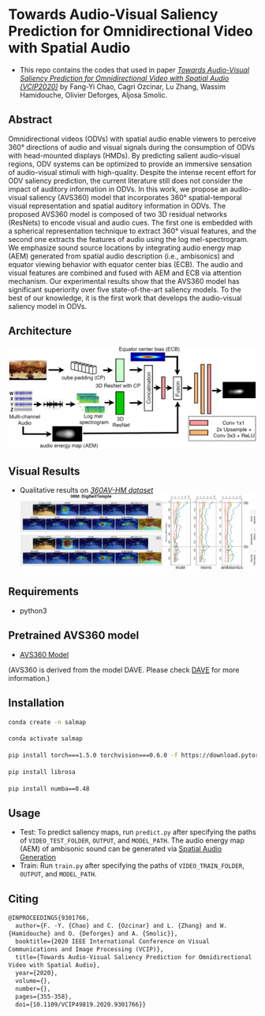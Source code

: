 # Towards Audio-Visual Saliency Prediction for Omnidirectional Video with Spatial Audio
- This repo contains the codes that used in paper [*Towards Audio-Visual Saliency Prediction for Omnidirectional Video with Spatial Audio (VCIP2020)*](https://hal.archives-ouvertes.fr/hal-03104425) by Fang-Yi Chao, Cagri Ozcinar, Lu Zhang, Wassim Hamidouche, Olivier Deforges, Aljosa Smolic.

## Abstract
Omnidirectional videos (ODVs) with spatial audio enable viewers to perceive 360° directions of audio and visual signals during the consumption of ODVs with head-mounted displays (HMDs). By predicting salient audio-visual regions, ODV systems can be optimized to provide an immersive sensation of audio-visual stimuli with high-quality. Despite the intense recent effort for ODV saliency prediction, the current literature still does not consider the impact of auditory information in ODVs. In this work, we propose an audio-visual saliency (AVS360) model that incorporates 360° spatial-temporal visual representation and spatial auditory information in ODVs. The proposed AVS360 model is composed of two 3D residual networks (ResNets) to encode visual and audio cues. The first one is embedded with a spherical representation technique to extract 360° visual features, and the second one extracts the features of audio using the log mel-spectrogram. We emphasize sound source locations by integrating audio energy map (AEM) generated from spatial audio description (i.e., ambisonics) and equator viewing behavior with equator center bias (ECB). The audio and visual features are combined and fused with AEM and ECB via attention mechanism. Our experimental results show that the AVS360 model has significant superiority over five state-of-the-art saliency models. To the best of our knowledge, it is the first work that develops the audio-visual saliency model in ODVs.

## Architecture
![diagram](https://github.com/FannyChao/AVS360_audiovisual_saliency_360/blob/master/figs/AVS360_diagram.jpg)

## Visual Results
- Qualitative results on [*360AV-HM dataset*](https://github.com/cozcinar/360_Audio_Visual_ICMEW2020)
![results](https://github.com/FannyChao/AVS360_audiovisual_saliency_360/blob/master/figs/results.jpg)

## Requirements
- python3

## Pretrained AVS360 model
- [AVS360 Model](https://drive.google.com/file/d/1dhNa-twB3VUfzuV2QMqgQp9XkfxgEheJ/view?usp=sharing)

(AVS360 is derived from the model DAVE. Please check [DAVE](https://github.com/hrtavakoli/DAVE) for more information.)

## Installation

```bash
conda create -n salmap

conda activate salmap

pip install torch===1.5.0 torchvision===0.6.0 -f https://download.pytorch.org/whl/torch_stable.html

pip install librosa

pip install numba==0.48
```

## Usage
- Test: To predict saliency maps, run ```predict.py``` after specifying the paths of ```VIDEO_TEST_FOLDER```, ```OUTPUT```, and ```MODEL_PATH```.
        The audio energy map (AEM) of ambisonic sound can be generated via [Spatial Audio Generation](https://github.com/pedro-morgado/spatialaudiogen)  
- Train: Run ```train.py``` after specifying the paths of ```VIDEO_TRAIN_FOLDER```, ```OUTPUT```, and ```MODEL_PATH```. 


## Citing
```
@INPROCEEDINGS{9301766,
  author={F. -Y. {Chao} and C. {Ozcinar} and L. {Zhang} and W. {Hamidouche} and O. {Deforges} and A. {Smolic}},
  booktitle={2020 IEEE International Conference on Visual Communications and Image Processing (VCIP)}, 
  title={Towards Audio-Visual Saliency Prediction for Omnidirectional Video with Spatial Audio}, 
  year={2020},
  volume={},
  number={},
  pages={355-358},
  doi={10.1109/VCIP49819.2020.9301766}}
```
